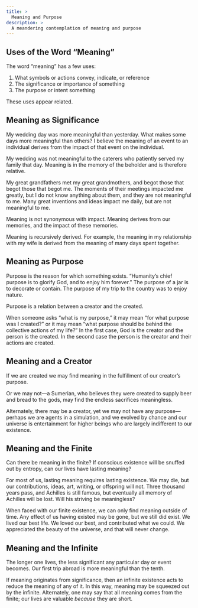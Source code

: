 ```yaml
---
title: >
  Meaning and Purpose
description: >
  A meandering contemplation of meaning and purpose
---
```


## Uses of the Word “Meaning”

The word “meaning” has a few uses:

1. What symbols or actions convey, indicate, or reference
2. The significance or importance of something
3. The purpose or intent something

These uses appear related.

## Meaning as Significance

My wedding day was more meaningful than yesterday.  What makes some days more meaningful than others?  I believe the meaning of an event to an individual derives from the impact of that event on the individual.

My wedding was not meaningful to the caterers who patiently served my family that day.  Meaning is in the memory of the beholder and is therefore relative.

My great grandfathers met my great grandmothers, and begot those that begot those that begot me.  The moments of their meetings impacted me greatly, but I do not know anything about them, and they are not meaningful to me.  Many great inventions and ideas impact me daily, but are not meaningful to me.

Meaning is not synonymous with impact.  Meaning derives from our memories, and the impact of these memories.

Meaning is recursively derived.  For example, the meaning in my relationship with my wife is derived from the meaning of many days spent together.

## Meaning as Purpose

Purpose is the reason for which something exists.  “Humanity’s chief purpose is to glorify God, and to enjoy him forever.”  The purpose of a jar is to decorate or contain.  The purpose of my trip to the country was to enjoy nature.

Purpose is a relation between a creator and the created.

When someone asks “what is my purpose,” it may mean “for what purpose was I created?” or it may mean “what purpose should be behind the collective actions of my life?”  In the first case, God is the creator and the person is the created.  In the second case the person is the creator and their actions are created.

## Meaning and a Creator

If we are created we may find meaning in the fulfillment of our creator’s purpose.

Or we may not—a Sumerian, who believes they were created to supply beer and bread to the gods, may find the endless sacrifices meaningless.

Alternately, there may be a creator, yet we may not have any purpose—perhaps we are agents in a simulation, and we evolved by chance and our universe is entertainment for higher beings who are largely indifferent to our existence.

## Meaning and the Finite

Can there be meaning in the finite?  If conscious existence will be snuffed out by entropy, can our lives have lasting meaning?

For most of us, lasting meaning requires lasting existence.  We may die, but our contributions, ideas, art, writing, or offspring will not.  Three thousand years pass, and Achilles is still famous, but eventually all memory of Achilles will be lost.  Will his striving be meaningless?

When faced with our finite existence, we can only find meaning outside of time.  Any effect of us having existed may be gone, but we still did exist.  We lived our best life.  We loved our best, and contributed what we could.  We appreciated the beauty of the universe, and that will never change.

## Meaning and the Infinite

The longer one lives, the less significant any particular day or event becomes.  Our first trip abroad is more meaningful than the tenth.

If meaning originates from significance, then an infinite existence acts to reduce the meaning of any of it.  In this way, meaning may be squeezed out by the infinite.  Alternately, one may say that all meaning comes from the finite; our lives are valuable _because_ they are short.
